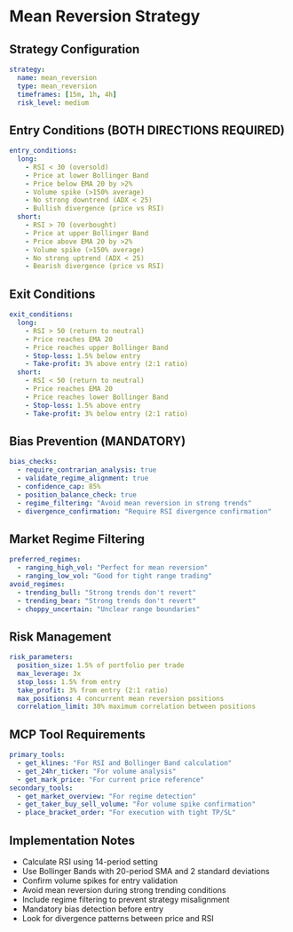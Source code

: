 # Mean Reversion Strategy

## Strategy Configuration
```yml
strategy:
  name: mean_reversion
  type: mean_reversion
  timeframes: [15m, 1h, 4h]
  risk_level: medium
```

## Entry Conditions (BOTH DIRECTIONS REQUIRED)
```yml
entry_conditions:
  long:
    - RSI < 30 (oversold)
    - Price at lower Bollinger Band
    - Price below EMA 20 by >2%
    - Volume spike (>150% average)
    - No strong downtrend (ADX < 25)
    - Bullish divergence (price vs RSI)
  short:
    - RSI > 70 (overbought)
    - Price at upper Bollinger Band
    - Price above EMA 20 by >2%
    - Volume spike (>150% average)
    - No strong uptrend (ADX < 25)
    - Bearish divergence (price vs RSI)
```

## Exit Conditions
```yml
exit_conditions:
  long:
    - RSI > 50 (return to neutral)
    - Price reaches EMA 20
    - Price reaches upper Bollinger Band
    - Stop-loss: 1.5% below entry
    - Take-profit: 3% above entry (2:1 ratio)
  short:
    - RSI < 50 (return to neutral)
    - Price reaches EMA 20
    - Price reaches lower Bollinger Band
    - Stop-loss: 1.5% above entry
    - Take-profit: 3% below entry (2:1 ratio)
```

## Bias Prevention (MANDATORY)
```yml
bias_checks:
  - require_contrarian_analysis: true
  - validate_regime_alignment: true
  - confidence_cap: 85%
  - position_balance_check: true
  - regime_filtering: "Avoid mean reversion in strong trends"
  - divergence_confirmation: "Require RSI divergence confirmation"
```

## Market Regime Filtering
```yml
preferred_regimes:
  - ranging_high_vol: "Perfect for mean reversion"
  - ranging_low_vol: "Good for tight range trading"
avoid_regimes:
  - trending_bull: "Strong trends don't revert"
  - trending_bear: "Strong trends don't revert"
  - choppy_uncertain: "Unclear range boundaries"
```

## Risk Management
```yml
risk_parameters:
  position_size: 1.5% of portfolio per trade
  max_leverage: 3x
  stop_loss: 1.5% from entry
  take_profit: 3% from entry (2:1 ratio)
  max_positions: 4 concurrent mean reversion positions
  correlation_limit: 30% maximum correlation between positions
```

## MCP Tool Requirements
```yml
primary_tools:
  - get_klines: "For RSI and Bollinger Band calculation"
  - get_24hr_ticker: "For volume analysis"
  - get_mark_price: "For current price reference"
secondary_tools:
  - get_market_overview: "For regime detection"
  - get_taker_buy_sell_volume: "For volume spike confirmation"
  - place_bracket_order: "For execution with tight TP/SL"
```

## Implementation Notes
- Calculate RSI using 14-period setting
- Use Bollinger Bands with 20-period SMA and 2 standard deviations
- Confirm volume spikes for entry validation
- Avoid mean reversion during strong trending conditions
- Include regime filtering to prevent strategy misalignment
- Mandatory bias detection before entry
- Look for divergence patterns between price and RSI
